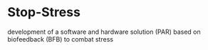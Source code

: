 # Stop-Stress
development of a software and hardware solution (PAR) based on biofeedback (BFB) to combat stress 
